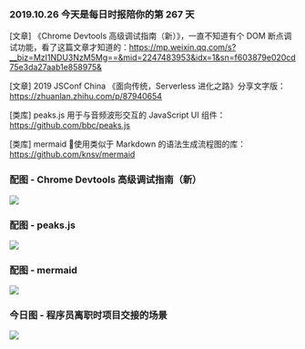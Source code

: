 ### 2019.10.26 今天是每日时报陪你的第 267 天

[文章] 《Chrome Devtools 高级调试指南（新）》，一直不知道有个 DOM 断点调试功能，看了这篇文章才知道的：<https://mp.weixin.qq.com/s?__biz=MzI1NDU3NzM5Mg==&mid=2247483953&idx=1&sn=f603879e020cd75e3da27aab1e858975&>

[文章] 2019 JSConf China 《面向传统，Serverless 进化之路》分享文字版：<https://zhuanlan.zhihu.com/p/87940654>

[类库] peaks.js 用于与音频波形交互的 JavaScript UI 组件：<https://github.com/bbc/peaks.js>

[类库] mermaid 使用类似于 Markdown 的语法生成流程图的库：<https://github.com/knsv/mermaid>

### 配图 - Chrome Devtools 高级调试指南（新）
![](http://qn.40zhe.com/102601.gif)

### 配图 - peaks.js
![](https://raw.githubusercontent.com/bbc/peaks.js/master/peaks.png)

### 配图 - mermaid
![](https://raw.githubusercontent.com/knsv/mermaid/master/img/new-diagrams.png)

### 今日图 - 程序员离职时项目交接的场景
![](http://qn.40zhe.com/16dfe36c50c7dc62)
